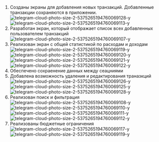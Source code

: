 1) Созданы экраны для добавления новых транзакций. Добавленные транзакции сохраняются в приложении.
![telegram-cloud-photo-size-2-5375265194760069128-y](https://github.com/cup-of-Aygiz/money_tracker/assets/55996397/6593404f-b17a-4718-a5b7-55c31fe047af)
![telegram-cloud-photo-size-2-5375265194760069113-y](https://github.com/cup-of-Aygiz/money_tracker/assets/55996397/99abcc32-ed8f-4bee-9b82-a947557089bc)
2) Разработан экран, который отображает список всех добавленных пользователем транзакций
![telegram-cloud-photo-size-2-5375265194760069107-y](https://github.com/cup-of-Aygiz/money_tracker/assets/55996397/797956c9-447f-4ff4-bc25-dcb8461d4387)
3) Реализован экран с общей статистикой по расходам и доходам
![telegram-cloud-photo-size-2-5375265194760069119-y](https://github.com/cup-of-Aygiz/money_tracker/assets/55996397/ba8ca06c-f236-4a73-b587-5f23649b58d3)
![telegram-cloud-photo-size-2-5375265194760069120-y](https://github.com/cup-of-Aygiz/money_tracker/assets/55996397/0483ec27-36b6-457d-8e58-60dcdb13de1c)
![telegram-cloud-photo-size-2-5375265194760069121-y](https://github.com/cup-of-Aygiz/money_tracker/assets/55996397/df1b401b-05a4-4ee2-976d-e3fa1be885c3)
![telegram-cloud-photo-size-2-5375265194760069122-y](https://github.com/cup-of-Aygiz/money_tracker/assets/55996397/ea715611-3927-410b-adbd-2163660325f0)
4) Обеспечено сохраенение данных между сеацниями
5) Добавлена возможность удаления и редактирования траназкций
![telegram-cloud-photo-size-2-5375265194760069126-y](https://github.com/cup-of-Aygiz/money_tracker/assets/55996397/d0914d37-4239-4932-9154-402ca8fd4591)
![telegram-cloud-photo-size-2-5375265194760069125-y](https://github.com/cup-of-Aygiz/money_tracker/assets/55996397/b716e41a-fd67-44e9-9046-275e5dfb787a)
![telegram-cloud-photo-size-2-5375265194760069128-y](https://github.com/cup-of-Aygiz/money_tracker/assets/55996397/06ba61d7-32db-480d-ab39-cf13ed800c16)
6) Реализован поиск и фильтрация 
![telegram-cloud-photo-size-2-5375265194760069108-y](https://github.com/cup-of-Aygiz/money_tracker/assets/55996397/fdc5c504-f408-41bb-8a10-3b56fe5617d4)
![telegram-cloud-photo-size-2-5375265194760069110-y](https://github.com/cup-of-Aygiz/money_tracker/assets/55996397/2d270d42-4a5f-41d4-ade9-7e6e48894223)
![telegram-cloud-photo-size-2-5375265194760069111-y](https://github.com/cup-of-Aygiz/money_tracker/assets/55996397/2f942a98-3d9e-4ab6-ab5c-26924b4bbeb5)
![telegram-cloud-photo-size-2-5375265194760069112-y](https://github.com/cup-of-Aygiz/money_tracker/assets/55996397/69628d52-dce1-42a5-a9a5-c3577a8db6ec)
7) Реализованы бюджетные ограничения 
![telegram-cloud-photo-size-2-5375265194760069117-y](https://github.com/cup-of-Aygiz/money_tracker/assets/55996397/9713f32f-3ce8-497e-8d06-ffb990c772dd)
![telegram-cloud-photo-size-2-5375265194760069119-y](https://github.com/cup-of-Aygiz/money_tracker/assets/55996397/6973020e-e17a-4a3c-bacc-1499e30b8e53)





